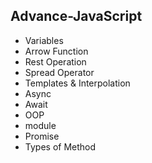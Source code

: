 ## Advance-JavaScript
- Variables
- Arrow Function
- Rest Operation
- Spread Operator
- Templates & Interpolation
- Async
- Await
- OOP
- module
- Promise
- Types of Method
